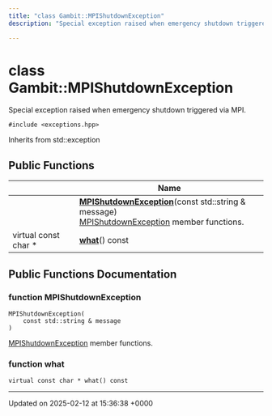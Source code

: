 ```yaml
---
title: "class Gambit::MPIShutdownException"
description: "Special exception raised when emergency shutdown triggered via MPI. "

---
```


# class Gambit::MPIShutdownException



Special exception raised when emergency shutdown triggered via MPI. 


`#include <exceptions.hpp>`

Inherits from std::exception

## Public Functions

|                | Name           |
| -------------- | -------------- |
| | **[MPIShutdownException](/documentation/code/classes/classgambit_1_1mpishutdownexception/#function-mpishutdownexception)**(const std::string & message)<br>[MPIShutdownException](/documentation/code/classes/classgambit_1_1mpishutdownexception/) member functions.  |
| virtual const char * | **[what](/documentation/code/classes/classgambit_1_1mpishutdownexception/#function-what)**() const |

## Public Functions Documentation

### function MPIShutdownException

```
MPIShutdownException(
    const std::string & message
)
```

[MPIShutdownException](/documentation/code/classes/classgambit_1_1mpishutdownexception/) member functions. 

### function what

```
virtual const char * what() const
```


-------------------------------

Updated on 2025-02-12 at 15:36:38 +0000